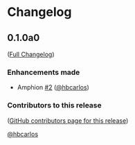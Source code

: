 # Changelog

<!-- <START NEW CHANGELOG ENTRY> -->

## 0.1.0a0

([Full Changelog](https://github.com/ihuicatl/jupyterlab-urdf/compare/3f5977ccd1cbfe59df27b9dc34f5e654da0d1ca9...5ce469cf2ae263c3be22c653150db22d2a5c19b5))

### Enhancements made

- Amphion [#2](https://github.com/ihuicatl/jupyterlab-urdf/pull/2) ([@hbcarlos](https://github.com/hbcarlos))

### Contributors to this release

([GitHub contributors page for this release](https://github.com/ihuicatl/jupyterlab-urdf/graphs/contributors?from=2022-06-10&to=2022-07-06&type=c))

[@hbcarlos](https://github.com/search?q=repo%3Aihuicatl%2Fjupyterlab-urdf+involves%3Ahbcarlos+updated%3A2022-06-10..2022-07-06&type=Issues)

<!-- <END NEW CHANGELOG ENTRY> -->
